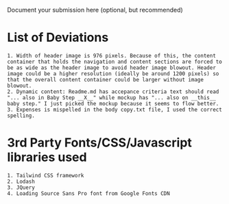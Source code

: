 Document your submission here (optional, but recommended)

# List of Deviations
    1. Width of header image is 976 pixels. Because of this, the content container that holds the navigation and content sections are forced to be as wide as the header image to avoid header image blowout. Header image could be a higher resolution (ideally be around 1200 pixels) so that the overall content container could be larger without image blowout.
    2. Dynamic content: Readme.md has accepance criteria text should read "... also in Baby Step __X__" while mockup has "... also on __this__ baby step." I just picked the mockup because it seems to flow better.
    3. Expenses is mispelled in the body copy.txt file, I used the correct spelling.

# 3rd Party Fonts/CSS/Javascript libraries used
    1. Tailwind CSS framework
    2. Lodash
    3. JQuery
    4. Loading Source Sans Pro font from Google Fonts CDN
